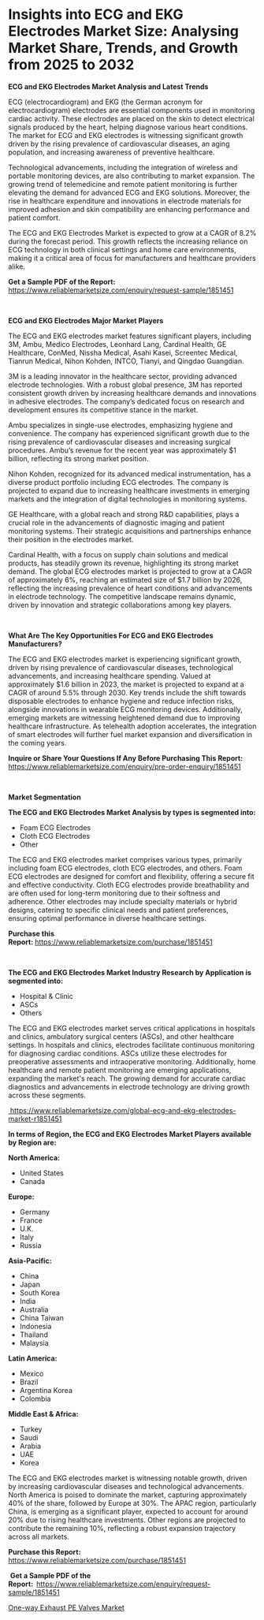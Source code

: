 <p><h1>Insights into ECG and EKG Electrodes Market Size: Analysing Market Share, Trends, and Growth from 2025 to 2032</h1></p><p><strong>ECG and EKG Electrodes Market Analysis and Latest Trends</strong></p>
<p><p>ECG (electrocardiogram) and EKG (the German acronym for electrocardiogram) electrodes are essential components used in monitoring cardiac activity. These electrodes are placed on the skin to detect electrical signals produced by the heart, helping diagnose various heart conditions. The market for ECG and EKG electrodes is witnessing significant growth driven by the rising prevalence of cardiovascular diseases, an aging population, and increasing awareness of preventive healthcare. </p><p>Technological advancements, including the integration of wireless and portable monitoring devices, are also contributing to market expansion. The growing trend of telemedicine and remote patient monitoring is further elevating the demand for advanced ECG and EKG solutions. Moreover, the rise in healthcare expenditure and innovations in electrode materials for improved adhesion and skin compatibility are enhancing performance and patient comfort.</p><p>The ECG and EKG Electrodes Market is expected to grow at a CAGR of 8.2% during the forecast period. This growth reflects the increasing reliance on ECG technology in both clinical settings and home care environments, making it a critical area of focus for manufacturers and healthcare providers alike.</p></p>
<p><strong>Get a Sample PDF of the Report:&nbsp;</strong> <a href="https://www.reliablemarketsize.com/enquiry/request-sample/1851451?utm_campaign=3197&utm_medium=2&utm_source=Github&utm_content=ia&utm_term=26032025&utm_id=ecg-and-ekg-electrodes">https://www.reliablemarketsize.com/enquiry/request-sample/1851451</a></p>
<p>&nbsp;</p>
<p><strong>ECG and EKG Electrodes Major Market Players</strong></p>
<p><p>The ECG and EKG electrodes market features significant players, including 3M, Ambu, Medico Electrodes, Leonhard Lang, Cardinal Health, GE Healthcare, ConMed, Nissha Medical, Asahi Kasei, Screentec Medical, Tianrun Medical, Nihon Kohden, INTCO, Tianyi, and Qingdao Guangdian. </p><p>3M is a leading innovator in the healthcare sector, providing advanced electrode technologies. With a robust global presence, 3M has reported consistent growth driven by increasing healthcare demands and innovations in adhesive electrodes. The company’s dedicated focus on research and development ensures its competitive stance in the market.</p><p>Ambu specializes in single-use electrodes, emphasizing hygiene and convenience. The company has experienced significant growth due to the rising prevalence of cardiovascular diseases and increasing surgical procedures. Ambu’s revenue for the recent year was approximately $1 billion, reflecting its strong market position.</p><p>Nihon Kohden, recognized for its advanced medical instrumentation, has a diverse product portfolio including ECG electrodes. The company is projected to expand due to increasing healthcare investments in emerging markets and the integration of digital technologies in monitoring systems.</p><p>GE Healthcare, with a global reach and strong R&D capabilities, plays a crucial role in the advancements of diagnostic imaging and patient monitoring systems. Their strategic acquisitions and partnerships enhance their position in the electrodes market.</p><p>Cardinal Health, with a focus on supply chain solutions and medical products, has steadily grown its revenue, highlighting its strong market demand. The global ECG electrodes market is projected to grow at a CAGR of approximately 6%, reaching an estimated size of $1.7 billion by 2026, reflecting the increasing prevalence of heart conditions and advancements in electrode technology. The competitive landscape remains dynamic, driven by innovation and strategic collaborations among key players.</p></p>
<p>&nbsp;</p>
<p><strong>What Are The Key Opportunities For ECG and EKG Electrodes Manufacturers?</strong></p>
<p><p>The ECG and EKG electrodes market is experiencing significant growth, driven by rising prevalence of cardiovascular diseases, technological advancements, and increasing healthcare spending. Valued at approximately $1.6 billion in 2023, the market is projected to expand at a CAGR of around 5.5% through 2030. Key trends include the shift towards disposable electrodes to enhance hygiene and reduce infection risks, alongside innovations in wearable ECG monitoring devices. Additionally, emerging markets are witnessing heightened demand due to improving healthcare infrastructure. As telehealth adoption accelerates, the integration of smart electrodes will further fuel market expansion and diversification in the coming years.</p></p>
<p><strong>Inquire or Share Your Questions If Any Before Purchasing This Report:</strong> <a href="https://www.reliablemarketsize.com/enquiry/pre-order-enquiry/1851451?utm_campaign=3197&utm_medium=2&utm_source=Github&utm_content=ia&utm_term=26032025&utm_id=ecg-and-ekg-electrodes">https://www.reliablemarketsize.com/enquiry/pre-order-enquiry/1851451</a></p>
<p>&nbsp;</p>
<p><strong>Market Segmentation</strong></p>
<p><strong>The ECG and EKG Electrodes Market Analysis by types is segmented into:</strong></p>
<p><ul><li>Foam ECG Electrodes</li><li>Cloth ECG Electrodes</li><li>Other</li></ul></p>
<p><p>The ECG and EKG electrodes market comprises various types, primarily including foam ECG electrodes, cloth ECG electrodes, and others. Foam ECG electrodes are designed for comfort and flexibility, offering a secure fit and effective conductivity. Cloth ECG electrodes provide breathability and are often used for long-term monitoring due to their softness and adherence. Other electrodes may include specialty materials or hybrid designs, catering to specific clinical needs and patient preferences, ensuring optimal performance in diverse healthcare settings.</p></p>
<p><strong>Purchase this Report:&nbsp;</strong><a href="https://www.reliablemarketsize.com/purchase/1851451?utm_campaign=3197&utm_medium=2&utm_source=Github&utm_content=ia&utm_term=26032025&utm_id=ecg-and-ekg-electrodes">https://www.reliablemarketsize.com/purchase/1851451</a></p>
<p>&nbsp;</p>
<p><strong>The ECG and EKG Electrodes Market Industry Research by Application is segmented into:</strong></p>
<p><ul><li>Hospital & Clinic</li><li>ASCs</li><li>Others</li></ul></p>
<p><p>The ECG and EKG electrodes market serves critical applications in hospitals and clinics, ambulatory surgical centers (ASCs), and other healthcare settings. In hospitals and clinics, electrodes facilitate continuous monitoring for diagnosing cardiac conditions. ASCs utilize these electrodes for preoperative assessments and intraoperative monitoring. Additionally, home healthcare and remote patient monitoring are emerging applications, expanding the market's reach. The growing demand for accurate cardiac diagnostics and advancements in electrode technology are driving growth across these segments.</p></p>
<p><a href="https://www.reliablemarketsize.com/global-ecg-and-ekg-electrodes-market-r1851451?utm_campaign=3197&utm_medium=2&utm_source=Github&utm_content=ia&utm_term=26032025&utm_id=ecg-and-ekg-electrodes">&nbsp;https://www.reliablemarketsize.com/global-ecg-and-ekg-electrodes-market-r1851451</a></p>
<p><strong>In terms of Region, the ECG and EKG Electrodes Market Players available by Region are:</strong></p>
<p>
    <p> <strong> North America: </strong>
        <ul>
            <li>United States</li>
            <li>Canada</li>
        </ul>
        </p> 
    <p> <strong> Europe: </strong>
        <ul>
            <li>Germany</li>
            <li>France</li>
            <li>U.K.</li>
            <li>Italy</li>
            <li>Russia</li>
        </ul>
        </p> 
    <p> <strong> Asia-Pacific: </strong>
        <ul>
            <li>China</li>
            <li>Japan</li>
            <li>South Korea</li>
            <li>India</li>
            <li>Australia</li>
            <li>China Taiwan</li>
            <li>Indonesia</li>
            <li>Thailand</li>
            <li>Malaysia</li>
        </ul>
        </p> 
    <p> <strong> Latin America: </strong>
        <ul>
            <li>Mexico</li>
            <li>Brazil</li>
            <li>Argentina Korea</li>
            <li>Colombia</li>
        </ul>
        </p> 
    <p> <strong> Middle East & Africa: </strong>
        <ul>
            <li>Turkey</li>
            <li>Saudi</li>
            <li>Arabia</li>
            <li>UAE</li>
            <li>Korea</li>
        </ul>
    </p>
    </p>
<p><p>The ECG and EKG electrodes market is witnessing notable growth, driven by increasing cardiovascular diseases and technological advancements. North America is poised to dominate the market, capturing approximately 40% of the share, followed by Europe at 30%. The APAC region, particularly China, is emerging as a significant player, expected to account for around 20% due to rising healthcare investments. Other regions are projected to contribute the remaining 10%, reflecting a robust expansion trajectory across all markets.</p></p>
<p><strong>Purchase this Report: </strong><a href="https://www.reliablemarketsize.com/purchase/1851451?utm_campaign=3197&utm_medium=2&utm_source=Github&utm_content=ia&utm_term=26032025&utm_id=ecg-and-ekg-electrodes">https://www.reliablemarketsize.com/purchase/1851451</a></p>
<p>&nbsp;<strong>Get a Sample PDF of the Report:&nbsp;&nbsp;</strong><a href="https://www.reliablemarketsize.com/enquiry/request-sample/1851451?utm_campaign=3197&utm_medium=2&utm_source=Github&utm_content=ia&utm_term=26032025&utm_id=ecg-and-ekg-electrodes">https://www.reliablemarketsize.com/enquiry/request-sample/1851451</a></p>
<p><strong></strong></p>
<p><p><a href="https://github.com/shadnfamoza/Market-Research-Report-List-1/blob/main/one-way-exhaust-pe-valves-market.md?utm_campaign=3197&utm_medium=2&utm_source=Github&utm_content=ia&utm_term=26032025&utm_id=ecg-and-ekg-electrodes">One-way Exhaust PE Valves Market</a></p></p>